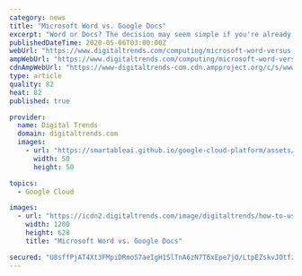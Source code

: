 ```yaml
---
category: news
title: "Microsoft Word vs. Google Docs"
excerpt: "Word or Docs? The decision may seem simple if you're already integrated into either Microsoft or Google services, but there are other factors to consider."
publishedDateTime: 2020-05-06T03:00:00Z
webUrl: "https://www.digitaltrends.com/computing/microsoft-word-versus-google-docs/"
ampWebUrl: "https://www.digitaltrends.com/computing/microsoft-word-versus-google-docs/?amp"
cdnAmpWebUrl: "https://www-digitaltrends-com.cdn.ampproject.org/c/s/www.digitaltrends.com/computing/microsoft-word-versus-google-docs/?amp"
type: article
quality: 82
heat: 82
published: true

provider:
  name: Digital Trends
  domain: digitaltrends.com
  images:
    - url: "https://smartableai.github.io/google-cloud-platform/assets/images/organizations/digitaltrends.com-50x50.jpg"
      width: 50
      height: 50

topics:
  - Google Cloud

images:
  - url: "https://icdn2.digitaltrends.com/image/digitaltrends/how-to-use-microsoft-office-for-free-1200x630-c-ar1.91.jpg"
    width: 1200
    height: 628
    title: "Microsoft Word vs. Google Docs"

secured: "U8sffPjAT4Xt3FMpiDRmoS7aeIgH1SlTnA6zN7T6xEpe7jO/LtpEZskvJOtfzsSMlfQOMHNHr8cT1GBDSmiNcRbFaY279A0EYS5TZLWI2huXelMZez17Yf9Vvj7Sq0bMFFh8pL3aQJ5ac7ZBF/gx1evL79tclBUr8rmmdezMCk9EkxIUpz5zwi+98z8WZ8KXWd2C+kSfzkKkDZzpnLNiGeH1Gm7zhpBxmjDklSBQbxwqWrD/tYzlWhDDKvo3xIFTZuX1cYSjxswpEQ0fwE1PIy2Qk/ZAD4CAZU2+LhITb3cnAwGaP52SbgbQm1Olj49E;ldqvwgwgJdPFDAqZQ5DuWw=="
---
```


